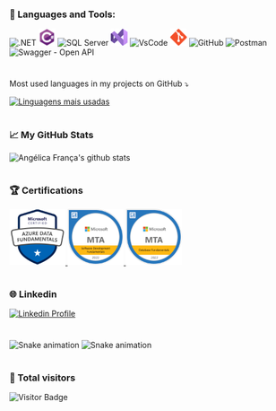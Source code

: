 ### 🚀 Languages and Tools:</summary>

<p align="left">

<img height="30" src="https://www.vectorlogo.zone/logos/dotnet/dotnet-icon.svg" title=".NET" alt=".NET" /></code>
<img height="30" src="https://raw.githubusercontent.com/devicons/devicon/master/icons/csharp/csharp-original.svg" title="C#" alt="C#" /></code>
<img width="30" height="30" src="https://github.com/angelicafranca94/angelicafranca94/blob/main/blob/logos/microsoft-sql-server.png" title="SQL Server" alt="SQL Server"/></code>
<img height="30" src="https://github.com/angelicafranca94/angelicafranca/blob/main/blob/logos/Microsoft_Visual_Studio_2022.png" title="VisualStudio" alt="VisualStudio" /></code>
<img height="30" src="https://www.vectorlogo.zone/logos/visualstudio_code/visualstudio_code-icon.svg" title="VsCode" alt="VsCode">
<img height="30" src="https://raw.githubusercontent.com/devicons/devicon/master/icons/git/git-original.svg" title="GIT" alt="GIT">
<img height="30" src="https://www.vectorlogo.zone/logos/github/github-icon.svg" title="GitHub" alt="GitHub">
<img width="30" height="30" src="https://www.vectorlogo.zone/logos/getpostman/getpostman-icon.svg" title="Postman" alt="Postman" /></code>
<img width="30" height="30" src="https://www.vectorlogo.zone/logos/openapis/openapis-icon.svg" title="Swagger - Open API" alt="Swagger - Open API" /></code>


</p>

 #
 
<p> Most used languages in my projects on GitHub ⤵ </p></b></summary>

[![Linguagens mais usadas](https://github-readme-stats.vercel.app/api/top-langs/?username=angelicafranca94)](https://github.com/anuraghazra/github-readme-stats)

#

### 📈 My GitHub Stats </b></summary>
![Angélica França's github stats](https://github-readme-stats.vercel.app/api?username=angelicafranca94&show_icons=true&theme=dracula)

 #

 ### 🏆 Certifications</b></summary>
<div align="left">
<a href="https://www.credly.com/earner/earned/badge/a3253688-a851-47d3-8cfd-964cd5774d56">
<img height="100" src="https://github.com/angelicafranca94/angelicafranca/blob/main/blob/logos/azure-data-fundamentals-600x600.png" title="Azure Data Fundamentals-DP900" alt="Azure Data Fundamentals-DP900" /></code>
</a>

<a href="https://www.credly.com/earner/earned/badge/e0c62a81-ee7b-424f-951b-8db385e8da1d">
<img height="100" src="https://github.com/angelicafranca94/angelicafranca/blob/main/blob/logos/MTA-Software_Development_Fundamentals-600x600.png" title="MTA: Software Development Fundamentals" alt="MTA: Software Development Fundamentals" /></code>
</a>

<a href="https://www.credly.com/earner/earned/badge/ee0ca66d-31eb-4722-ad42-328a4286b207">
<img height="100" src="https://github.com/angelicafranca94/angelicafranca/blob/main/blob/logos/MTA-Database_Fundamentals-600x600.png" title="MTA: Database Fundamentals" alt="MTA: Database Fundamentals" /></code>
</a>

</div>

#

### 🌐 Linkedin</b></summary>
<a href="https://www.linkedin.com/in/angelicafranca1994/">
<img height="60" src="https://www.vectorlogo.zone/logos/linkedin/linkedin-icon.svg" title="Linkedin Profile" alt="Linkedin Profile" /></code>
</a>

#

![Snake animation](https://github.com/angelicafranca94/angelicafranca94/blob/main/output/github-contribution-grid-snake.svg)
<img src="https://github.com/angelicafranca94/angelicafranca94/blob/main/blob/output/github-contribution-grid-snake.svg" title="Snake animation" alt="Snake animation"/>

#

### 🚪 Total visitors</b></summary>

![Visitor Badge](https://visitor-badge.laobi.icu/badge?page_id=angelicafranca94.angelicafranca94)
